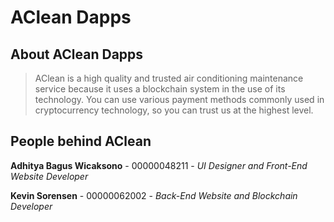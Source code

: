 # AClean Dapps

## About AClean Dapps

> AClean is a high quality and trusted air conditioning maintenance
> service because it uses a blockchain system in the use of its
> technology. You can use various payment methods commonly used in
> cryptocurrency technology, so you can trust us at the highest level.

## People behind AClean

**Adhitya Bagus Wicaksono** - 00000048211 - _UI Designer and Front-End Website Developer_

**Kevin Sorensen** - 00000062002 - _Back-End Website and Blockchain Developer_
